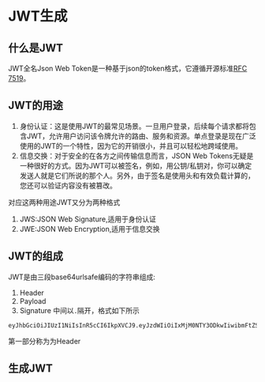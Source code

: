 # JWT生成

## 什么是JWT

JWT全名Json Web Token是一种基于json的token格式，它遵循开源标准[RFC 7519](https://www.rfc-editor.org/rfc/rfc7519.html)。

## JWT的用途

1. 身份认证：这是使用JWT的最常见场景。一旦用户登录，后续每个请求都将包含JWT，允许用户访问该令牌允许的路由、服务和资源。单点登录是现在广泛使用的JWT的一个特性，因为它的开销很小，并且可以轻松地跨域使用。
2. 信息交换：对于安全的在各方之间传输信息而言，JSON Web Tokens无疑是一种很好的方式。因为JWT可以被签名，例如，用公钥/私钥对，你可以确定发送人就是它们所说的那个人。另外，由于签名是使用头和有效负载计算的，您还可以验证内容没有被篡改。

对应这两种用途JWT又分为两种格式
1. JWS:JSON Web Signature,适用于身份认证
2. JWE:JSON Web Encryption,适用于信息交换

## JWT的组成

JWT是由三段base64urlsafe编码的字符串组成:
1. Header
2. Payload
3. Signature
中间以`.`隔开，格式如下所示

```
eyJhbGciOiJIUzI1NiIsInR5cCI6IkpXVCJ9.eyJzdWIiOiIxMjM0NTY3ODkwIiwibmFtZSI6IkpvaG4gRG9lIiwiYWRtaW4iOnRydWV9.TJVA95OrM7E2cBab30RMHrHDcEfxjoYZgeFONFh7HgQ
```

第一部分称为为Header



## 生成JWT
